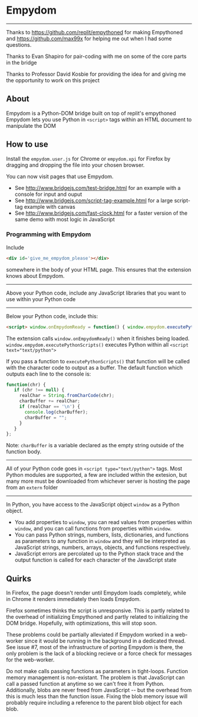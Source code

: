 # Empydom
---
Thanks to https://github.com/replit/empythoned for making Empythoned and https://github.com/max99x for
helping me out when I had some questions.

Thanks to Evan Shapiro for pair-coding with me on some of the core parts in the bridge

Thanks to Professor David Kosbie for providing the idea for and giving me the opportunity to work on this project

## About
Empydom is a Python-DOM bridge built on top of replit's empythoned
Empydom lets you use Python in `<script>` tags within an HTML document to manipulate the DOM


## How to use
Install the `empydom.user.js` for Chrome or `empydom.xpi` for Firefox by dragging and dropping the file into your chosen browser.

You can now visit pages that use Empydom.

* See http://www.bridgejs.com/test-bridge.html for an example with a console for input and ouput
* See http://www.bridgejs.com/script-tag-example.html for a large script-tag example with canvas
* See http://www.bridgejs.com/fast-clock.html for a faster version of the same demo with most logic in JavaScript

### Programming with Empydom
Include 
```html
<div id='give_me_empydom_please'></div> 
```

somewhere in the body of your HTML page.
This ensures that the extension knows about Empydom.

---

Above your Python code, include any JavaScript libraries that you want to use within your Python code

---

Below your Python code, include this: 
```html
<script> window.onEmpydomReady = function() { window.empydom.executePythonScripts(); }; </script>`
```

The extension calls `window.onEmpydomReady()` when it finishes being loaded.
`window.empydom.executePythonScripts()` executes Python within all `<script text="text/python">`

If you pass a function to `executePythonScripts()` that function will be called with the character code to output as a buffer.
The default function which outputs each line to the console is:
```javascript
function(chr) {
   if (chr !== null) {
     realChar = String.fromCharCode(chr);
     charBuffer += realChar;
     if (realChar == '\n') {
       console.log(charBuffer);
       charBuffer = "";
     }
   }
};
```
Note: `charBuffer` is a variable declared as the empty string outside of the function body.

---

All of your Python code goes in `<script type="text/python">` tags.
Most Python modules are supported, a few are included within the extesion, but many more must be downloaded from whichever server is hosting the page from an `extern` folder

---

In Python, you have access to the JavaScript object `window` as a Python object.
* You add properties to `window`, you can read values from properties within `window`, and you can call functions from properties within `window`.
* You can pass Python strings, numbers, lists, dictionaries, and functions as parameters to any function in `window` and they will be interpreted
as JavaScript strings, numbers, arrays, objects, and functions respectively.
* JavaScript errors are percolated up to the Python stack trace and the output function is called for each character of
the JavaScript state

## Quirks

In Firefox, the page doesn't render until Empydom loads completely, while in Chrome it renders immediately then loads Empydom.

Firefox sometimes thinks the script is unresponsive. This is partly related to the overhead of initializing Empythoned and 
partly related to initializing the DOM bridge. Hopefully, with optimizations, this will stop soon.

These problems could be partially alleviated if Empydom worked in a web-worker since it would be running in the background in a dedicated thread.
See issue #7, most of the infrastructure of porting Empydom is there, the only problem is the lack of a blocking recieve or
a force check for messages for the web-worker.

Do not make calls passing functions as parameters in tight-loops. Function memory management is non-existant. The problem is that
JavaScript can call a passed function at anytime so we can't free it from Python.
Additionally, blobs are never freed from JavaScript -- but the overhead from this is much less than the function issue. Fixing
the blob memory issue will probably require including a reference to the parent blob object for each blob.
